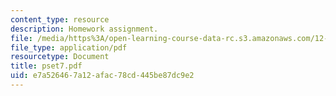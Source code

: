 ```yaml
---
content_type: resource
description: Homework assignment.
file: /media/https%3A/open-learning-course-data-rc.s3.amazonaws.com/12-800-fluid-dynamics-of-the-atmosphere-and-ocean-fall-2004/e7a526467a12afac78cd445be87dc9e2_pset7.pdf
file_type: application/pdf
resourcetype: Document
title: pset7.pdf
uid: e7a52646-7a12-afac-78cd-445be87dc9e2
---
```


